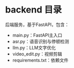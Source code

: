 # backend 目录

后端服务，基于FastAPI，包含：
- main.py：FastAPI主入口
- asr.py：语音识别与停顿检测
- llm.py：LLM文字优化
- video_edit.py：视频剪辑
- requirements.txt：依赖文件 